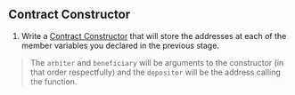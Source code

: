 ## Contract Constructor

1. Write a [Contract Constructor](?tab=details&scroll=Contract%20Constructor) that will store the addresses at each of the member variables you declared in the previous stage.
> The `arbiter` and `beneficiary` will be arguments to the constructor (in that order respectfully) and the `depositor` will be the address calling the function.

